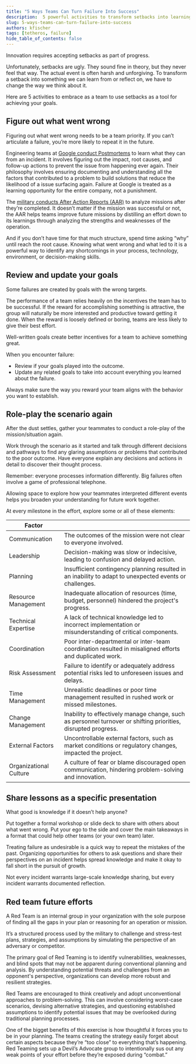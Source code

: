 ```yaml
---
title: "5 Ways Teams Can Turn Failure Into Success"
description:  5 powerful activities to transform setbacks into learning opportunities, helping your team grow stronger and more resilient in the pursuit of success.
slug: 5-ways-teams-can-turn-failure-into-success
authors: kfischer
tags: [tetheros, failure]
hide_table_of_contents: false
---  
```


Innovation requires accepting setbacks as part of progress.  

Unfortunately, setbacks are ugly.  They sound fine in theory, but they never feel that way.  The actual event is often harsh and unforgiving.  To transform a setback into something we can learn from or reflect on, we have to change the way we think about it.  
  
<!--truncate-->

Here are 5 activities to embrace as a team to use setbacks as a tool for achieving your goals.  

## Figure out what went wrong  

Figuring out what went wrong needs to be a team priority.  If you can’t articulate a failure, you’re more likely to repeat it in the future.  

Engineering teams at [Google conduct Postmortems](https://sre.google/sre-book/postmortem-culture/) to learn what they can from an incident.  It involves figuring out the impact, root causes, and follow-up actions to prevent the issue from happening ever again.  Their philosophy involves ensuring documenting and understanding all the factors that contributed to a problem to build solutions that reduce the likelihood of a issue surfacing again.  Failure at Google is treated as a learning opportunity for the entire company, not a punishment.  

The [military conducts After Action Reports (AAR)](https://www.armyupress.army.mil/Journals/Journal-of-Military-Learning/Journal-of-Military-Learning-Archives/April-2022/Cates-Action-Review/) to analyze missions after they’re completed.  It doesn’t matter if the mission was successful or not, the AAR helps teams improve future missions by distilling an effort down to its learnings through analyzing the strengths and weaknesses of the operation.  

And if you don’t have time for that much structure, spend time asking “why” until reach the root cause.  Knowing what went wrong and what led to it is a powerful way to identify any shortcomings in your process, technology, environment, or decision-making skills.  

## Review and update your goals  

Some failures are created by goals with the wrong targets.  

The performance of a team relies heavily on the incentives the team has to be successful.  If the reward for accomplishing something is attractive, the group will naturally be more interested and productive toward getting it done.  When the reward is loosely defined or boring, teams are less likely to give their best effort.  

Well-written goals create better incentives for a team to achieve something great.  

When you encounter failure:  

- Review if your goals played into the outcome.  
- Update any related goals to take into account everything you learned about the failure.  

Always make sure the way you reward your team aligns with the behavior you want to establish.  

## Role-play the scenario again  

After the dust settles, gather your teammates to conduct a role-play of the mission/situation again.  

Work through the scenario as it started and talk through different decisions and pathways to find any glaring assumptions or problems that contributed to the poor outcome.  Have everyone explain any decisions and actions in detail to discover their thought process.  

Remember: everyone processes information differently.  Big failures often involve a game of professional telephone.  
  
Allowing space to explore how your teammates interpreted different events helps you broaden your understanding for future work together.  

At every milestone in the effort, explore some or all of these elements:  
  
| Factor |  |  
| --- | --- |  
| Communication | The outcomes of the mission were not clear to everyone involved. |  
| Leadership | Decision-making was slow or indecisive, leading to confusion and delayed action. |  
| Planning | Insufficient contingency planning resulted in an inability to adapt to unexpected events or challenges. |  
| Resource Management | Inadequate allocation of resources (time, budget, personnel) hindered the project's progress. |  
| Technical Expertise | A lack of technical knowledge led to incorrect implementation or misunderstanding of critical components. |  
| Coordination | Poor inter-departmental or inter-team coordination resulted in misaligned efforts and duplicated work. |  
| Risk Assessment | Failure to identify or adequately address potential risks led to unforeseen issues and delays. |  
| Time Management | Unrealistic deadlines or poor time management resulted in rushed work or missed milestones. |  
| Change Management | Inability to effectively manage change, such as personnel turnover or shifting priorities, disrupted progress. |  
| External Factors | Uncontrollable external factors, such as market conditions or regulatory changes, impacted the project. |  
| Organizational Culture | A culture of fear or blame discouraged open communication, hindering problem-solving and innovation. |  
  
## Share lessons as a specific presentation  

What good is knowledge if it doesn’t help anyone?  

Put together a formal workshop or slide deck to share with others about what went wrong.  Put your ego to the side and cover the main takeaways in a format that could help other teams (or your own team) later.  

Treating failure as undesirable is a quick way to repeat the mistakes of the past.  Organizing opportunities for others to ask questions and share their perspectives on an incident helps spread knowledge and make it okay to fall short in the pursuit of growth.  

Not every incident warrants large-scale knowledge sharing, but every incident warrants documented reflection.  

## Red team future efforts  

A Red Team is an internal group in your organization with the sole purpose of finding all the gaps in your plan or reasoning for an operation or mission.  

It’s a structured process used by the military to challenge and stress-test plans, strategies, and assumptions by simulating the perspective of an adversary or competitor.  

The primary goal of Red Teaming is to identify vulnerabilities, weaknesses, and blind spots that may not be apparent during conventional planning and analysis. By understanding potential threats and challenges from an opponent's perspective, organizations can develop more robust and resilient strategies.  

Red Teams are encouraged to think creatively and adopt unconventional approaches to problem-solving. This can involve considering worst-case scenarios, devising alternative strategies, and questioning established assumptions to identify potential issues that may be overlooked during traditional planning processes.  

One of the bigget benefits of this exercise is how thoughtful it forces you to be in your planning.  The teams creating the strategy easily forget about certain aspects because they’re “too close” to everything that’s happening.  Red Teaming sets up a Devil’s Advocate group to intentionally sus out any weak points of your effort before they’re exposed during “combat.”